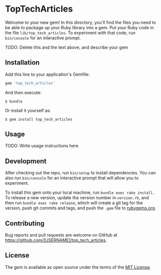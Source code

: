 # TopTechArticles

Welcome to your new gem! In this directory, you'll find the files you need to be able to package up your Ruby library into a gem. Put your Ruby code in the file `lib/top_tech_articles`. To experiment with that code, run `bin/console` for an interactive prompt.

TODO: Delete this and the text above, and describe your gem

## Installation

Add this line to your application's Gemfile:

```ruby
gem 'top_tech_articles'
```

And then execute:

    $ bundle

Or install it yourself as:

    $ gem install top_tech_articles

## Usage

TODO: Write usage instructions here

## Development

After checking out the repo, run `bin/setup` to install dependencies. You can also run `bin/console` for an interactive prompt that will allow you to experiment.

To install this gem onto your local machine, run `bundle exec rake install`. To release a new version, update the version number in `version.rb`, and then run `bundle exec rake release`, which will create a git tag for the version, push git commits and tags, and push the `.gem` file to [rubygems.org](https://rubygems.org).

## Contributing

Bug reports and pull requests are welcome on GitHub at https://github.com/[USERNAME]/top_tech_articles.


## License

The gem is available as open source under the terms of the [MIT License](http://opensource.org/licenses/MIT).


